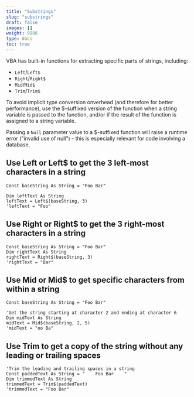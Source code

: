 ```yaml
---
title: "Substrings"
slug: "substrings"
draft: false
images: []
weight: 9986
type: docs
toc: true
---
```


VBA has built-in functions for extracting specific parts of strings, including:

- `Left`/`Left$`
- `Right`/`Right$`
- `Mid`/`Mid$`
- `Trim`/`Trim$`

To avoid implicit type conversion onverhead (and therefore for better performance), use the $-suffixed version of the function when a string variable is passed to the function, and/or if the result of the function is assigned to a string variable.

Passing a `Null` parameter value to a $-suffixed function will raise a runtime error ("invalid use of null") - this is especially relevant for code involving a database.

## Use Left or Left$ to get the 3 left-most characters in a string
    Const baseString As String = "Foo Bar"
  
    Dim leftText As String
    leftText = Left$(baseString, 3)
    'leftText = "Foo"


## Use Right or Right$ to get the 3 right-most characters in a string
    Const baseString As String = "Foo Bar"
    Dim rightText As String
    rightText = Right$(baseString, 3)
    'rightText = "Bar"


## Use Mid or Mid$ to get specific characters from within a string
    Const baseString As String = "Foo Bar"
    
    'Get the string starting at character 2 and ending at character 6
    Dim midText As String
    midText = Mid$(baseString, 2, 5)
    'midText = "oo Ba"


## Use Trim to get a copy of the string without any leading or trailing spaces
    'Trim the leading and trailing spaces in a string
    Const paddedText As String = "    Foo Bar    "
    Dim trimmedText As String
    trimmedText = Trim$(paddedText)
    'trimmedText = "Foo Bar"


